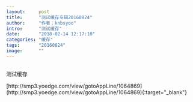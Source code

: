 ```yaml
---
layout:     post
title:      "测试缓存专辑20160824"
author:     "作者：knbsyoo"
intro:      "测试缓存"
date:       "2018-02-14 12:17:10"
categories: "缓存"
tags:       "20160824"
image:      ""
---
```

<div style="text-align: center">
<p><img src=""/></p>
</div>
<p class="post-meta">
<span>测试缓存</span>
</p>
[http://smp3.yoedge.com/view/gotoAppLine/1064869](http://smp3.yoedge.com/view/gotoAppLine/1064869){:target="_blank"}


